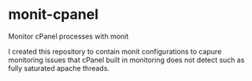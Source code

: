 # monit-cpanel
Monitor cPanel processes with monit

I created this repository to contain monit configurations to capure monitoring issues that cPanel built in monitoring does not detect such as fully saturated apache threads.
